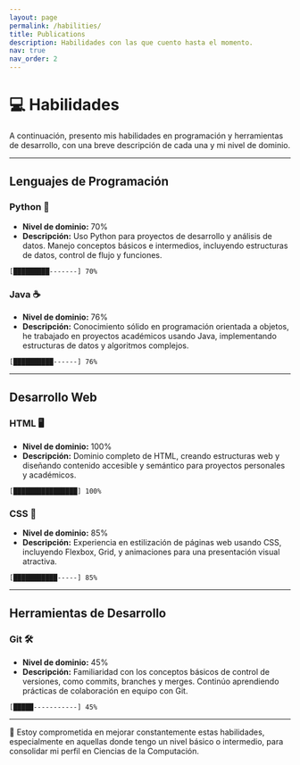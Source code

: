 ```yaml
---
layout: page
permalink: /habilities/
title: Publications
description: Habilidades con las que cuento hasta el momento.
nav: true
nav_order: 2
---
```


# 💻 Habilidades

A continuación, presento mis habilidades en programación y herramientas de desarrollo, con una breve descripción de cada una y mi nivel de dominio.

---

## Lenguajes de Programación

### Python 🐍
- **Nivel de dominio:** 70%
- **Descripción:** Uso Python para proyectos de desarrollo y análisis de datos. Manejo conceptos básicos e intermedios, incluyendo estructuras de datos, control de flujo y funciones.

`[█████████-------] 70%`

### Java ☕
- **Nivel de dominio:** 76%
- **Descripción:** Conocimiento sólido en programación orientada a objetos, he trabajado en proyectos académicos usando Java, implementando estructuras de datos y algoritmos complejos.

`[██████████------] 76%`

---

## Desarrollo Web

### HTML 🖥️
- **Nivel de dominio:** 100%
- **Descripción:** Dominio completo de HTML, creando estructuras web y diseñando contenido accesible y semántico para proyectos personales y académicos.

`[████████████████] 100%`

### CSS 🎨
- **Nivel de dominio:** 85%
- **Descripción:** Experiencia en estilización de páginas web usando CSS, incluyendo Flexbox, Grid, y animaciones para una presentación visual atractiva.

`[███████████-----] 85%`

---

## Herramientas de Desarrollo

### Git 🛠️
- **Nivel de dominio:** 45%
- **Descripción:** Familiaridad con los conceptos básicos de control de versiones, como commits, branches y merges. Continúo aprendiendo prácticas de colaboración en equipo con Git.

`[█████-----------] 45%`

---

🚀 Estoy comprometida en mejorar constantemente estas habilidades, especialmente en aquellas donde tengo un nivel básico o intermedio, para consolidar mi perfil en Ciencias de la Computación.
